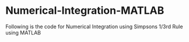 # Numerical-Integration-MATLAB
Following is the code for Numerical Integration using Simpsons 1/3rd Rule using MATLAB

